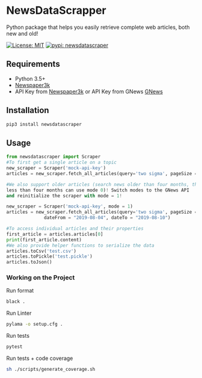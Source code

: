 # NewsDataScrapper

Python package that helps you easily retrieve complete web articles, both new and old!

[![License: MIT](https://img.shields.io/github/license/erikqu/NewsDataScraper)](https://opensource.org/licenses/MIT)
[![pypi: newsdatascraper](https://img.shields.io/pypi/pyversions/newsdatascraper)](https://pypi.org/project/newsdatascraper/)

## Requirements
- Python 3.5+
- [Newspaper3k](https://newspaper.readthedocs.io/en/latest/)
- API Key from [Newspaper3k](https://newsapi.org) or API Key from GNews [GNews](https://gnews.io)

## Installation
```bash
pip3 install newsdatascraper
```

## Usage
```python
from newsdatascraper import Scraper
#To first get a single article on a topic
new_scraper = Scraper('mock-api-key')
articles = new_scraper.fetch_all_articles(query='two sigma', pageSize = 10)

#We also support older articles (search news older than four months, those 
less than four months can use mode 0)! Switch modes to the GNews API 
and reinitialize the scraper with mode = 1!

new_scraper = Scraper('mock-api-key', mode = 1)
articles = new_scraper.fetch_all_articles(query='two sigma', pageSize = 10, 
              dateFrom = "2019-08-04", dateTo = "2019-08-10")

#To access individual articles and their properties
first_article = articles.articles[0]
print(first_article.content)
#We also provide helper functions to serialize the data
articles.toCsv('test.csv')
articles.toPickle('test.pickle')
articles.toJson()
```

### Working on the Project
Run format
```bash
black .
```
Run Linter
```bash
pylama -o setup.cfg .
```
Run tests
```bash
pytest
```
Run tests + code coverage
```bash
sh ./scripts/generate_coverage.sh
```
